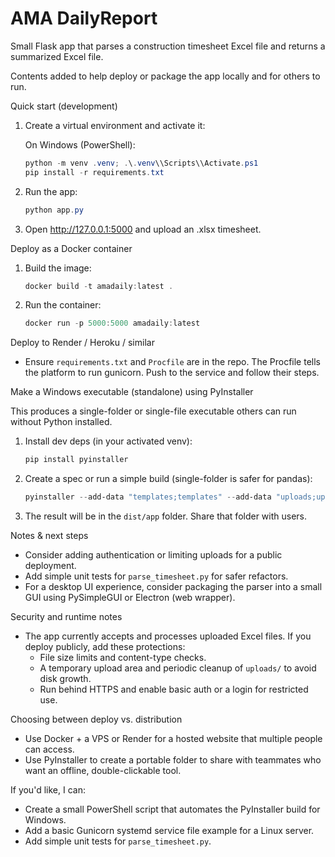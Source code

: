 # AMA DailyReport

Small Flask app that parses a construction timesheet Excel file and returns a summarized Excel file.

Contents added to help deploy or package the app locally and for others to run.

Quick start (development)

1. Create a virtual environment and activate it:

   On Windows (PowerShell):

   ```powershell
   python -m venv .venv; .\.venv\\Scripts\\Activate.ps1
   pip install -r requirements.txt
   ```

2. Run the app:

   ```powershell
   python app.py
   ```

3. Open http://127.0.0.1:5000 and upload an .xlsx timesheet.

Deploy as a Docker container

1. Build the image:

   ```powershell
   docker build -t amadaily:latest .
   ```

2. Run the container:

   ```powershell
   docker run -p 5000:5000 amadaily:latest
   ```

Deploy to Render / Heroku / similar

- Ensure `requirements.txt` and `Procfile` are in the repo. The Procfile tells the platform to run gunicorn. Push to the service and follow their steps.

Make a Windows executable (standalone) using PyInstaller

This produces a single-folder or single-file executable others can run without Python installed.

1. Install dev deps (in your activated venv):

   ```powershell
   pip install pyinstaller
   ```

2. Create a spec or run a simple build (single-folder is safer for pandas):

   ```powershell
   pyinstaller --add-data "templates;templates" --add-data "uploads;uploads" --add-data "outputs;outputs" --onedir app.py
   ```

3. The result will be in the `dist/app` folder. Share that folder with users.

Notes & next steps

- Consider adding authentication or limiting uploads for a public deployment.
- Add simple unit tests for `parse_timesheet.py` for safer refactors.
- For a desktop UI experience, consider packaging the parser into a small GUI using PySimpleGUI or Electron (web wrapper).

Security and runtime notes

- The app currently accepts and processes uploaded Excel files. If you deploy publicly, add these protections:
   - File size limits and content-type checks.
   - A temporary upload area and periodic cleanup of `uploads/` to avoid disk growth.
   - Run behind HTTPS and enable basic auth or a login for restricted use.

Choosing between deploy vs. distribution

- Use Docker + a VPS or Render for a hosted website that multiple people can access.
- Use PyInstaller to create a portable folder to share with teammates who want an offline, double-clickable tool.

If you'd like, I can:

- Create a small PowerShell script that automates the PyInstaller build for Windows.
- Add a basic Gunicorn systemd service file example for a Linux server.
- Add simple unit tests for `parse_timesheet.py`.

